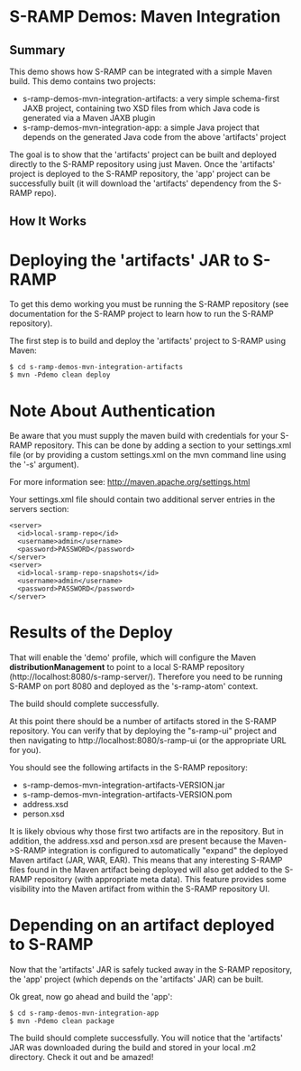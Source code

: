 # S-RAMP Demos: Maven Integration

## Summary

This demo shows how S-RAMP can be integrated with a simple Maven build.  This demo contains two
projects:

* s-ramp-demos-mvn-integration-artifacts: a very simple schema-first JAXB project, containing two XSD files from which Java code is generated via a Maven JAXB plugin
* s-ramp-demos-mvn-integration-app: a simple Java project that depends on the generated Java code from the above 'artifacts' project

The goal is to show that the 'artifacts' project can be built and deployed directly to the S-RAMP 
repository using just Maven.  Once the 'artifacts' project is deployed to the S-RAMP repository, the
'app' project can be successfully built (it will download the 'artifacts' dependency from the S-RAMP
repo).

## How It Works

# Deploying the 'artifacts' JAR to S-RAMP

To get this demo working you must be running the S-RAMP repository (see documentation for the S-RAMP
project to learn how to run the S-RAMP repository).

The first step is to build and deploy the 'artifacts' project to S-RAMP using Maven:

	$ cd s-ramp-demos-mvn-integration-artifacts
	$ mvn -Pdemo clean deploy

# Note About Authentication

Be aware that you must supply the maven build with credentials for your S-RAMP repository.  This
can be done by adding a section to your settings.xml file (or by providing a custom settings.xml
on the mvn command line using the '-s' argument).

For more information see:  http://maven.apache.org/settings.html

Your settings.xml file should contain two additional server entries in the servers section:

    <server>
      <id>local-sramp-repo</id>
      <username>admin</username>
      <password>PASSWORD</password>
    </server>
    <server>
      <id>local-sramp-repo-snapshots</id>
      <username>admin</username>
      <password>PASSWORD</password>
    </server>

# Results of the Deploy

That will enable the 'demo' profile, which will configure the Maven **distributionManagement** to
point to a local S-RAMP repository (http://localhost:8080/s-ramp-server/).  Therefore you need to
be running S-RAMP on port 8080 and deployed as the 's-ramp-atom' context.

The build should complete successfully.

At this point there should be a number of artifacts stored in the S-RAMP repository.  You can verify
that by deploying the "s-ramp-ui" project and then navigating to http://localhost:8080/s-ramp-ui (or
the appropriate URL for you).

You should see the following artifacts in the S-RAMP repository:

* s-ramp-demos-mvn-integration-artifacts-VERSION.jar
* s-ramp-demos-mvn-integration-artifacts-VERSION.pom
* address.xsd
* person.xsd

It is likely obvious why those first two artifacts are in the repository.  But in addition, the
address.xsd and person.xsd are present because the Maven->S-RAMP integration is configured to
automatically "expand" the deployed Maven artifact (JAR, WAR, EAR).  This means that any 
interesting S-RAMP files found in the Maven artifact being deployed will also get added to the
S-RAMP repository (with appropriate meta data).  This feature provides some visibility into the
Maven artifact from within the S-RAMP repository UI.

# Depending on an artifact deployed to S-RAMP

Now that the 'artifacts' JAR is safely tucked away in the S-RAMP repository, the 'app' project 
(which depends on the 'artifacts' JAR) can be built.

Ok great, now go ahead and build the 'app':

	$ cd s-ramp-demos-mvn-integration-app
	$ mvn -Pdemo clean package

The build should complete successfully.  You will notice that the 'artifacts' JAR was downloaded
during the build and stored in your local .m2 directory.  Check it out and be amazed!
